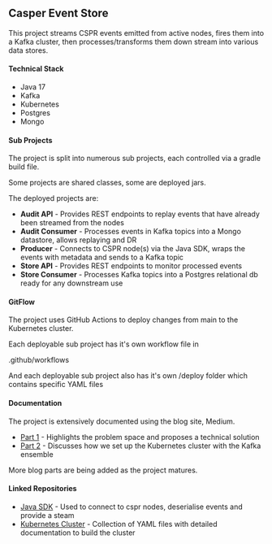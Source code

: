 ## Casper Event Store

This project streams CSPR events emitted from active nodes, fires them into a Kafka cluster, then processes/transforms them down stream into various data stores.

#### Technical Stack

- Java 17
- Kafka
- Kubernetes
- Postgres
- Mongo

#### Sub Projects

The project is split into numerous sub projects, each controlled via a gradle build file.

Some projects are shared classes, some are deployed jars.

The deployed projects are:

- **Audit API** - Provides REST endpoints to replay events that have already been streamed from the nodes
- **Audit Consumer** - Processes events in Kafka topics into a Mongo datastore, allows replaying and DR
- **Producer** - Connects to CSPR node(s) via the Java SDK, wraps the events with metadata and sends to a Kafka topic
- **Store API** - Provides REST endpoints to monitor processed events
- **Store Consumer** - Processes Kafka topics into a Postgres relational db ready for any downstream use

#### GitFlow

The project uses GitHub Actions to deploy changes from main to the Kubernetes cluster.

Each deployable sub project has it's own workflow file in 

.github/workflows

And each deployable sub project also has it's own /deploy folder which contains specific YAML files

#### Documentation

The project is extensively documented using the blog site, Medium.

- [Part 1](https://medium.com/casperblockchain/casper-event-store-pt-1-ae4bc87aecd9) - Highlights the problem space and proposes a technical solution
- [Part 2](https://medium.com/casperblockchain/casper-kafka-event-store-pt-2-d6f1ed37d964) - Discusses how we set up the Kubernetes cluster with the Kafka ensemble

More blog parts are being added as the project matures.

#### Linked Repositories

- [Java SDK](https://github.com/casper-network/casper-java-sdk) - Used to connect to cspr nodes, deserialise events and provide a steam
- [Kubernetes Cluster](https://github.com/stormeye2000/cspr-kafka-cluster) - Collection of YAML files with detailed documentation to build the cluster











